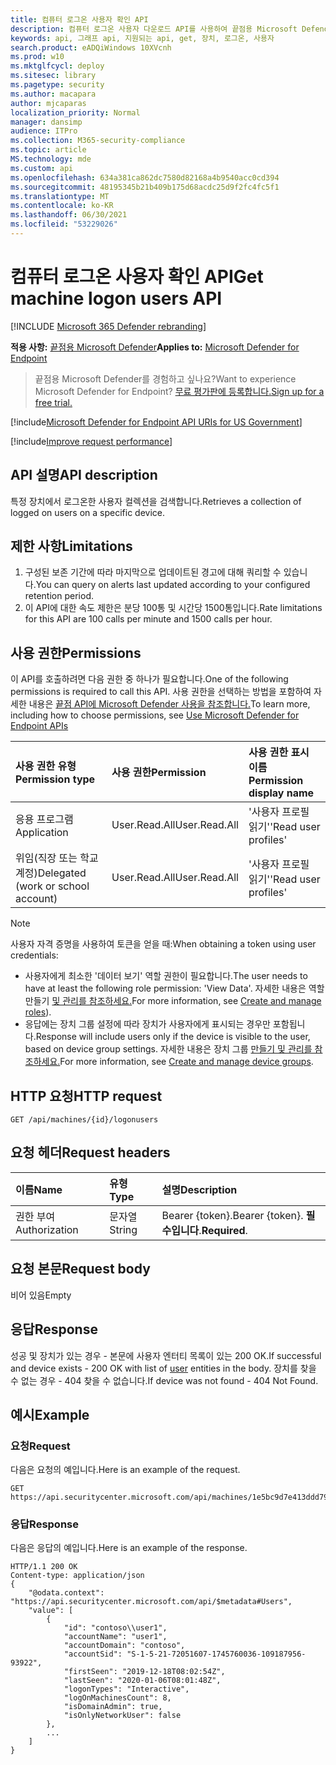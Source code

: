 ```yaml
---
title: 컴퓨터 로그온 사용자 확인 API
description: 컴퓨터 로그온 사용자 다운로드 API를 사용하여 끝점용 Microsoft Defender의 장치에서 로그온한 사용자 컬렉션을 검색하는 방법을 확인합니다.
keywords: api, 그래프 api, 지원되는 api, get, 장치, 로그온, 사용자
search.product: eADQiWindows 10XVcnh
ms.prod: w10
ms.mktglfcycl: deploy
ms.sitesec: library
ms.pagetype: security
ms.author: macapara
author: mjcaparas
localization_priority: Normal
manager: dansimp
audience: ITPro
ms.collection: M365-security-compliance
ms.topic: article
MS.technology: mde
ms.custom: api
ms.openlocfilehash: 634a381ca862dc7580d82168a4b9540acc0cd394
ms.sourcegitcommit: 48195345b21b409b175d68acdc25d9f2fc4fc5f1
ms.translationtype: MT
ms.contentlocale: ko-KR
ms.lasthandoff: 06/30/2021
ms.locfileid: "53229026"
---
```

# <a name="get-machine-logon-users-api"></a><span data-ttu-id="270b2-104">컴퓨터 로그온 사용자 확인 API</span><span class="sxs-lookup"><span data-stu-id="270b2-104">Get machine logon users API</span></span>

[!INCLUDE [Microsoft 365 Defender rebranding](../../includes/microsoft-defender.md)]


<span data-ttu-id="270b2-105">**적용 사항:** [끝점용 Microsoft Defender](https://go.microsoft.com/fwlink/?linkid=2154037)</span><span class="sxs-lookup"><span data-stu-id="270b2-105">**Applies to:** [Microsoft Defender for Endpoint](https://go.microsoft.com/fwlink/?linkid=2154037)</span></span>

> <span data-ttu-id="270b2-106">끝점용 Microsoft Defender를 경험하고 싶나요?</span><span class="sxs-lookup"><span data-stu-id="270b2-106">Want to experience Microsoft Defender for Endpoint?</span></span> [<span data-ttu-id="270b2-107">무료 평가판에 등록합니다.</span><span class="sxs-lookup"><span data-stu-id="270b2-107">Sign up for a free trial.</span></span>](https://www.microsoft.com/microsoft-365/windows/microsoft-defender-atp?ocid=docs-wdatp-exposedapis-abovefoldlink)

[!include[Microsoft Defender for Endpoint API URIs for US Government](../../includes/microsoft-defender-api-usgov.md)]

[!include[Improve request performance](../../includes/improve-request-performance.md)]


## <a name="api-description"></a><span data-ttu-id="270b2-108">API 설명</span><span class="sxs-lookup"><span data-stu-id="270b2-108">API description</span></span>
<span data-ttu-id="270b2-109">특정 장치에서 로그온한 사용자 컬렉션을 검색합니다.</span><span class="sxs-lookup"><span data-stu-id="270b2-109">Retrieves a collection of logged on users on a specific device.</span></span>

## <a name="limitations"></a><span data-ttu-id="270b2-110">제한 사항</span><span class="sxs-lookup"><span data-stu-id="270b2-110">Limitations</span></span>
1. <span data-ttu-id="270b2-111">구성된 보존 기간에 따라 마지막으로 업데이트된 경고에 대해 쿼리할 수 있습니다.</span><span class="sxs-lookup"><span data-stu-id="270b2-111">You can query on alerts last updated according to your configured retention period.</span></span>
2. <span data-ttu-id="270b2-112">이 API에 대한 속도 제한은 분당 100통 및 시간당 1500통입니다.</span><span class="sxs-lookup"><span data-stu-id="270b2-112">Rate limitations for this API are 100 calls per minute and 1500 calls per hour.</span></span>

## <a name="permissions"></a><span data-ttu-id="270b2-113">사용 권한</span><span class="sxs-lookup"><span data-stu-id="270b2-113">Permissions</span></span>
<span data-ttu-id="270b2-114">이 API를 호출하려면 다음 권한 중 하나가 필요합니다.</span><span class="sxs-lookup"><span data-stu-id="270b2-114">One of the following permissions is required to call this API.</span></span> <span data-ttu-id="270b2-115">사용 권한을 선택하는 방법을 포함하여 자세한 내용은 [끝점 API에 Microsoft Defender 사용을 참조합니다.](apis-intro.md)</span><span class="sxs-lookup"><span data-stu-id="270b2-115">To learn more, including how to choose permissions, see [Use Microsoft Defender for Endpoint APIs](apis-intro.md)</span></span>

<span data-ttu-id="270b2-116">사용 권한 유형</span><span class="sxs-lookup"><span data-stu-id="270b2-116">Permission type</span></span> |<span data-ttu-id="270b2-117">사용 권한</span><span class="sxs-lookup"><span data-stu-id="270b2-117">Permission</span></span>|<span data-ttu-id="270b2-118">사용 권한 표시 이름</span><span class="sxs-lookup"><span data-stu-id="270b2-118">Permission display name</span></span>
:---|:---|:---
<span data-ttu-id="270b2-119">응용 프로그램</span><span class="sxs-lookup"><span data-stu-id="270b2-119">Application</span></span> |<span data-ttu-id="270b2-120">User.Read.All</span><span class="sxs-lookup"><span data-stu-id="270b2-120">User.Read.All</span></span> |<span data-ttu-id="270b2-121">'사용자 프로필 읽기'</span><span class="sxs-lookup"><span data-stu-id="270b2-121">'Read user profiles'</span></span>
<span data-ttu-id="270b2-122">위임(직장 또는 학교 계정)</span><span class="sxs-lookup"><span data-stu-id="270b2-122">Delegated (work or school account)</span></span> | <span data-ttu-id="270b2-123">User.Read.All</span><span class="sxs-lookup"><span data-stu-id="270b2-123">User.Read.All</span></span> | <span data-ttu-id="270b2-124">'사용자 프로필 읽기'</span><span class="sxs-lookup"><span data-stu-id="270b2-124">'Read user profiles'</span></span>

> [!NOTE]
> <span data-ttu-id="270b2-125">사용자 자격 증명을 사용하여 토큰을 얻을 때:</span><span class="sxs-lookup"><span data-stu-id="270b2-125">When obtaining a token using user credentials:</span></span>
>
> - <span data-ttu-id="270b2-126">사용자에게 최소한 '데이터 보기' 역할 권한이 필요합니다.</span><span class="sxs-lookup"><span data-stu-id="270b2-126">The user needs to have at least the following role permission: 'View Data'.</span></span> <span data-ttu-id="270b2-127">자세한 내용은 역할 만들기 [및 관리를 참조하세요.](user-roles.md)</span><span class="sxs-lookup"><span data-stu-id="270b2-127">For more information, see [Create and manage roles](user-roles.md)).</span></span>
> - <span data-ttu-id="270b2-128">응답에는 장치 그룹 설정에 따라 장치가 사용자에게 표시되는 경우만 포함됩니다.</span><span class="sxs-lookup"><span data-stu-id="270b2-128">Response will include users only if the device is visible to the user, based on device group settings.</span></span> <span data-ttu-id="270b2-129">자세한 내용은 장치 그룹 [만들기 및 관리를 참조하세요.](machine-groups.md)</span><span class="sxs-lookup"><span data-stu-id="270b2-129">For more information, see [Create and manage device groups](machine-groups.md).</span></span>

## <a name="http-request"></a><span data-ttu-id="270b2-130">HTTP 요청</span><span class="sxs-lookup"><span data-stu-id="270b2-130">HTTP request</span></span>

```http
GET /api/machines/{id}/logonusers
```

## <a name="request-headers"></a><span data-ttu-id="270b2-131">요청 헤더</span><span class="sxs-lookup"><span data-stu-id="270b2-131">Request headers</span></span>

<span data-ttu-id="270b2-132">이름</span><span class="sxs-lookup"><span data-stu-id="270b2-132">Name</span></span> | <span data-ttu-id="270b2-133">유형</span><span class="sxs-lookup"><span data-stu-id="270b2-133">Type</span></span> | <span data-ttu-id="270b2-134">설명</span><span class="sxs-lookup"><span data-stu-id="270b2-134">Description</span></span>
:---|:---|:---
<span data-ttu-id="270b2-135">권한 부여</span><span class="sxs-lookup"><span data-stu-id="270b2-135">Authorization</span></span> | <span data-ttu-id="270b2-136">문자열</span><span class="sxs-lookup"><span data-stu-id="270b2-136">String</span></span> | <span data-ttu-id="270b2-137">Bearer {token}.</span><span class="sxs-lookup"><span data-stu-id="270b2-137">Bearer {token}.</span></span> <span data-ttu-id="270b2-138">**필수입니다**.</span><span class="sxs-lookup"><span data-stu-id="270b2-138">**Required**.</span></span>

## <a name="request-body"></a><span data-ttu-id="270b2-139">요청 본문</span><span class="sxs-lookup"><span data-stu-id="270b2-139">Request body</span></span>

<span data-ttu-id="270b2-140">비어 있음</span><span class="sxs-lookup"><span data-stu-id="270b2-140">Empty</span></span>

## <a name="response"></a><span data-ttu-id="270b2-141">응답</span><span class="sxs-lookup"><span data-stu-id="270b2-141">Response</span></span>

<span data-ttu-id="270b2-142">성공 및 장치가 있는 경우 - 본문에 [](user.md) 사용자 엔터티 목록이 있는 200 OK.</span><span class="sxs-lookup"><span data-stu-id="270b2-142">If successful and device exists - 200 OK with list of [user](user.md) entities in the body.</span></span> <span data-ttu-id="270b2-143">장치를 찾을 수 없는 경우 - 404 찾을 수 없습니다.</span><span class="sxs-lookup"><span data-stu-id="270b2-143">If device was not found - 404 Not Found.</span></span>

## <a name="example"></a><span data-ttu-id="270b2-144">예시</span><span class="sxs-lookup"><span data-stu-id="270b2-144">Example</span></span>

### <a name="request"></a><span data-ttu-id="270b2-145">요청</span><span class="sxs-lookup"><span data-stu-id="270b2-145">Request</span></span>

<span data-ttu-id="270b2-146">다음은 요청의 예입니다.</span><span class="sxs-lookup"><span data-stu-id="270b2-146">Here is an example of the request.</span></span>

```http
GET https://api.securitycenter.microsoft.com/api/machines/1e5bc9d7e413ddd7902c2932e418702b84d0cc07/logonusers
```

### <a name="response"></a><span data-ttu-id="270b2-147">응답</span><span class="sxs-lookup"><span data-stu-id="270b2-147">Response</span></span>

<span data-ttu-id="270b2-148">다음은 응답의 예입니다.</span><span class="sxs-lookup"><span data-stu-id="270b2-148">Here is an example of the response.</span></span>

```http
HTTP/1.1 200 OK
Content-type: application/json
{
    "@odata.context": "https://api.securitycenter.microsoft.com/api/$metadata#Users",
    "value": [
        {
            "id": "contoso\\user1",
            "accountName": "user1",
            "accountDomain": "contoso",
            "accountSid": "S-1-5-21-72051607-1745760036-109187956-93922",
            "firstSeen": "2019-12-18T08:02:54Z",
            "lastSeen": "2020-01-06T08:01:48Z",
            "logonTypes": "Interactive",
            "logOnMachinesCount": 8,
            "isDomainAdmin": true,
            "isOnlyNetworkUser": false
        },
        ...
    ]
}
```
